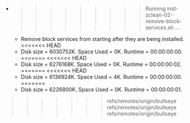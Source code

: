 * >>>>>>>>> Running inst-zclean-02-remove-block-services.sh ...
  * Remove block services from starting after they are being installed.
<<<<<<< HEAD
  * Disk size = 6030752K. Space Used = 0K. Runtime = 00:00:00:00.
=======
<<<<<<< HEAD
  * Disk size = 6276168K. Space Used = 0K. Runtime = 00:00:00:02.
=======
<<<<<<< HEAD
  * Disk size = 6136924K. Space Used = 4K. Runtime = 00:00:00:00.
=======
  * Disk size = 6226800K. Space Used = 0K. Runtime = 00:00:00:01.
>>>>>>> refs/remotes/origin/bullseye
>>>>>>> refs/remotes/origin/bullseye
>>>>>>> refs/remotes/origin/bullseye
